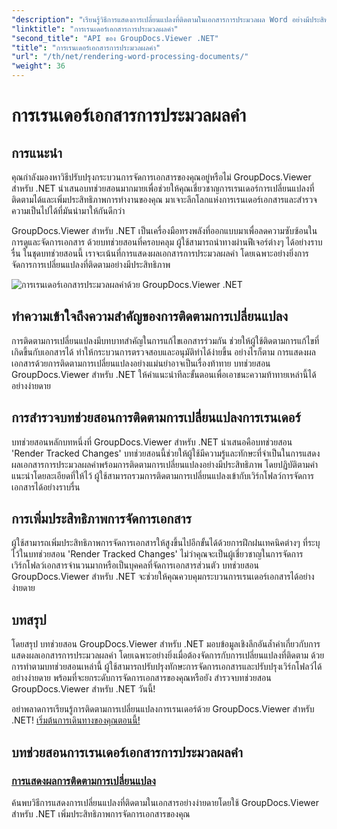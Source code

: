 ```yaml
---
"description": "เรียนรู้วิธีการแสดงการเปลี่ยนแปลงที่ติดตามในเอกสารการประมวลผล Word อย่างมีประสิทธิภาพโดยใช้ GroupDocs.Viewer สำหรับ .NET ยกระดับทักษะการจัดการเอกสารของคุณ"
"linktitle": "การเรนเดอร์เอกสารการประมวลผลคำ"
"second_title": "API ของ GroupDocs.Viewer .NET"
"title": "การเรนเดอร์เอกสารการประมวลผลคำ"
"url": "/th/net/rendering-word-processing-documents/"
"weight": 36
---
```


# การเรนเดอร์เอกสารการประมวลผลคำ


## การแนะนำ

คุณกำลังมองหาวิธีปรับปรุงกระบวนการจัดการเอกสารของคุณอยู่หรือไม่ GroupDocs.Viewer สำหรับ .NET นำเสนอบทช่วยสอนมากมายเพื่อช่วยให้คุณเชี่ยวชาญการเรนเดอร์การเปลี่ยนแปลงที่ติดตามได้และเพิ่มประสิทธิภาพการทำงานของคุณ มาเจาะลึกโลกแห่งการเรนเดอร์เอกสารและสำรวจความเป็นไปได้ที่มันนำมาให้กันดีกว่า

GroupDocs.Viewer สำหรับ .NET เป็นเครื่องมือทรงพลังที่ออกแบบมาเพื่อลดความซับซ้อนในการดูและจัดการเอกสาร ด้วยบทช่วยสอนที่ครอบคลุม ผู้ใช้สามารถนำทางผ่านฟีเจอร์ต่างๆ ได้อย่างราบรื่น ในชุดบทช่วยสอนนี้ เราจะเน้นที่การแสดงผลเอกสารการประมวลผลคำ โดยเฉพาะอย่างยิ่งการจัดการการเปลี่ยนแปลงที่ติดตามอย่างมีประสิทธิภาพ

![การเรนเดอร์เอกสารประมวลผลคำด้วย GroupDocs.Viewer .NET](/viewer/rendering-word-processing-documents/image.png)

## ทำความเข้าใจถึงความสำคัญของการติดตามการเปลี่ยนแปลง

การติดตามการเปลี่ยนแปลงมีบทบาทสำคัญในการแก้ไขเอกสารร่วมกัน ช่วยให้ผู้ใช้ติดตามการแก้ไขที่เกิดขึ้นกับเอกสารได้ ทำให้กระบวนการตรวจสอบและอนุมัติทำได้ง่ายขึ้น อย่างไรก็ตาม การแสดงผลเอกสารด้วยการติดตามการเปลี่ยนแปลงอย่างแม่นยำอาจเป็นเรื่องท้าทาย บทช่วยสอน GroupDocs.Viewer สำหรับ .NET ให้คำแนะนำทีละขั้นตอนเพื่อเอาชนะความท้าทายเหล่านี้ได้อย่างง่ายดาย

## การสำรวจบทช่วยสอนการติดตามการเปลี่ยนแปลงการเรนเดอร์

บทช่วยสอนหลักบทหนึ่งที่ GroupDocs.Viewer สำหรับ .NET นำเสนอคือบทช่วยสอน 'Render Tracked Changes' บทช่วยสอนนี้ช่วยให้ผู้ใช้มีความรู้และทักษะที่จำเป็นในการแสดงผลเอกสารการประมวลผลคำพร้อมการติดตามการเปลี่ยนแปลงอย่างมีประสิทธิภาพ โดยปฏิบัติตามคำแนะนำโดยละเอียดที่ให้ไว้ ผู้ใช้สามารถรวมการติดตามการเปลี่ยนแปลงเข้ากับเวิร์กโฟลว์การจัดการเอกสารได้อย่างราบรื่น

## การเพิ่มประสิทธิภาพการจัดการเอกสาร

ผู้ใช้สามารถเพิ่มประสิทธิภาพการจัดการเอกสารให้สูงขึ้นไปอีกขั้นได้ด้วยการฝึกฝนเทคนิคต่างๆ ที่ระบุไว้ในบทช่วยสอน 'Render Tracked Changes' ไม่ว่าคุณจะเป็นผู้เชี่ยวชาญในการจัดการเวิร์กโฟลว์เอกสารจำนวนมากหรือเป็นบุคคลที่จัดการเอกสารส่วนตัว บทช่วยสอน GroupDocs.Viewer สำหรับ .NET จะช่วยให้คุณควบคุมกระบวนการเรนเดอร์เอกสารได้อย่างง่ายดาย

## บทสรุป

โดยสรุป บทช่วยสอน GroupDocs.Viewer สำหรับ .NET มอบข้อมูลเชิงลึกอันล้ำค่าเกี่ยวกับการแสดงผลเอกสารการประมวลผลคำ โดยเฉพาะอย่างยิ่งเมื่อต้องจัดการกับการเปลี่ยนแปลงที่ติดตาม ด้วยการทำตามบทช่วยสอนเหล่านี้ ผู้ใช้สามารถปรับปรุงทักษะการจัดการเอกสารและปรับปรุงเวิร์กโฟลว์ได้อย่างง่ายดาย พร้อมที่จะยกระดับการจัดการเอกสารของคุณหรือยัง สำรวจบทช่วยสอน GroupDocs.Viewer สำหรับ .NET วันนี้!

อย่าพลาดการเรียนรู้การติดตามการเปลี่ยนแปลงการเรนเดอร์ด้วย GroupDocs.Viewer สำหรับ .NET! [เริ่มต้นการเดินทางของคุณตอนนี้!](./render-tracked-changes/)
## บทช่วยสอนการเรนเดอร์เอกสารการประมวลผลคำ
### [การแสดงผลการติดตามการเปลี่ยนแปลง](./render-tracked-changes/)
ค้นพบวิธีการแสดงการเปลี่ยนแปลงที่ติดตามในเอกสารอย่างง่ายดายโดยใช้ GroupDocs.Viewer สำหรับ .NET เพิ่มประสิทธิภาพการจัดการเอกสารของคุณ